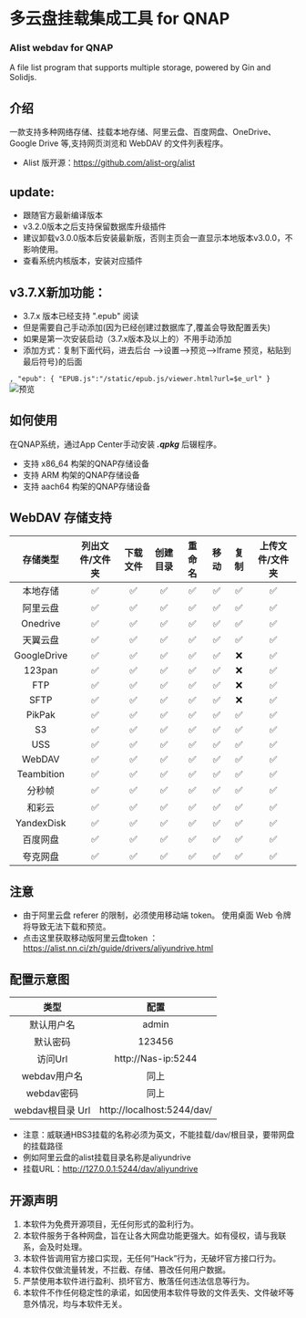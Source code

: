 # 多云盘挂载集成工具 for QNAP
### Alist webdav for QNAP
A file list program that supports multiple storage, powered by Gin and Solidjs.

## 介绍
一款支持多种网络存储、挂载本地存储、阿里云盘、百度网盘、OneDrive、Google Drive 等,支持网页浏览和 WebDAV 的文件列表程序。

* Alist 版开源：https://github.com/alist-org/alist

## update:
* 跟随官方最新编译版本
* v3.2.0版本之后支持保留数据库升级插件
* 建议卸载v3.0.0版本后安装最新版，否则主页会一直显示本地版本v3.0.0，不影响使用。
* 查看系统内核版本，安装对应插件
## v3.7.X新加功能：
* 3.7.x 版本已经支持  ".epub" 阅读
* 但是需要自己手动添加(因为已经创建过数据库了,覆盖会导致配置丢失)
* 如果是第一次安装启动（3.7.x版本及以上的）不用手动添加
* 添加方式：复制下面代码，进去后台 ——>设置——>预览——>Iframe 预览，粘贴到最后符号}的后面


`,
  "epub": {
    "EPUB.js":"/static/epub.js/viewer.html?url=$e_url"
  }`
 ![预览](https://raw.githubusercontent.com/iranee/qnap-alist-webdav/main/EPUB.js_read.png) 
## 如何使用
在QNAP系统，通过App Center手动安装 ***.qpkg*** 后辍程序。

* 支持 x86_64 构架的QNAP存储设备
* 支持 ARM 构架的QNAP存储设备
* 支持 aach64 构架的QNAP存储设备

## WebDAV 存储支持
| 存储类型| 	列出文件/文件夹	| 下载文件| 	创建目录| 	重命名| 	移动| 	复制| 	上传文件/文件夹| 
| :--------:   | :--------:  | :--------:  |:--------:  |:--------:  |:--------:  |:--------: |:--------: |
| 本地存储|	✅|	✅|	✅|	✅|	✅|	✅|	✅|
| 阿里云盘|	✅|	✅|	✅|	✅|	✅|	✅|	✅|
| Onedrive|	✅|	✅|	✅|	✅|	✅|	✅|	✅|
| 天翼云盘|	✅|	✅|	✅|	✅|	✅|	✅|	✅|
| GoogleDrive|	✅|	✅|	✅|	✅|	✅|	❌|	✅|
| 123pan|	✅|	✅|	✅|	✅|	✅|	❌|	✅|
| FTP|	✅|	✅|	✅|	✅|	✅|	❌|	✅|
| SFTP|	✅|	✅|	✅|	✅|	✅|	❌|	✅|
| PikPak|	✅|	✅|	✅|	✅|	✅|	✅|	✅|
| S3|	✅|	✅|	✅|	✅|	✅|	✅|	✅|
| USS|	✅|	✅|	✅|	✅|	✅|	✅|	✅|
| WebDAV|	✅|	✅|	✅|	✅|	✅|	✅|	✅|
| Teambition|	✅|	✅|	✅|	✅|	✅|	✅|	✅|
| 分秒帧|	✅|	✅|	✅|	✅|	✅|	✅|	✅|
| 和彩云|	✅|	✅|	✅|	✅|	✅|	✅|	✅|
| YandexDisk|	✅|	✅|	✅|	✅|	✅|	✅|	✅|
| 百度网盘|	✅|	✅|	✅|	✅|	✅|	✅|	✅|
| 夸克网盘|	✅|	✅|	✅|	✅|	✅|	✅|	✅|

## 注意
* 由于阿里云盘 referer 的限制，必须使用移动端 token。 使用桌面 Web 令牌将导致无法下载和预览。
* 点击这里获取移动版阿里云盘token ：https://alist.nn.ci/zh/guide/drivers/aliyundrive.html

## 配置示意图 
 | 类型| 	配置	|
| :--------:   | :--------:  |
| 默认用户名|admin|
| 默认密码|123456|
|访问Url|http://Nas-ip:5244|
| webdav用户名|同上|
| webdav密码|同上|
| webdav根目录 Url|http://localhost:5244/dav/|

* 注意：威联通HBS3挂载的名称必须为英文，不能挂载/dav/根目录，要带网盘的挂载路径
* 例如阿里云盘的alist挂载目录名称是aliyundrive
* 挂载URL：http://127.0.0.1:5244/dav/aliyundrive

## 开源声明
 1. 本软件为免费开源项目，无任何形式的盈利行为。
 2. 本软件服务于各种网盘，旨在让各大网盘功能更强大。如有侵权，请与我联系，会及时处理。
 3. 本软件皆调用官方接口实现，无任何“Hack”行为，无破坏官方接口行为。
 4. 本软件仅做流量转发，不拦截、存储、篡改任何用户数据。
 5. 严禁使用本软件进行盈利、损坏官方、散落任何违法信息等行为。
 6. 本软件不作任何稳定性的承诺，如因使用本软件导致的文件丢失、文件破坏等意外情况，均与本软件无关。
